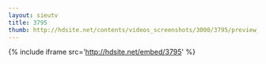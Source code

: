 ```yaml
---
layout: sieutv
title: 3795
thumb: http://hdsite.net/contents/videos_screenshots/3000/3795/preview_360p.mp4.jpg
---
```

{% include iframe src='http://hdsite.net/embed/3795' %}
 
